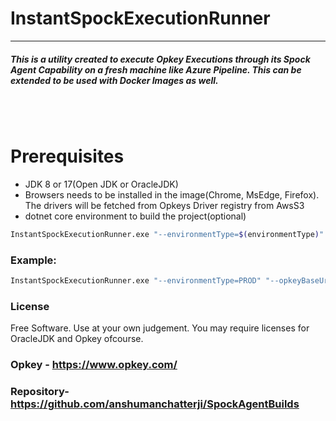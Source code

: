 # InstantSpockExecutionRunner
---
##### This is a utility created to execute Opkey Executions through its Spock Agent Capability on a fresh machine like Azure Pipeline. This can be extended to be used with Docker Images as well.

<br/>
<br/>

# Prerequisites
 - JDK 8 or 17(Open JDK or OracleJDK)
 - Browsers needs to be installed in the image(Chrome, MsEdge, Firefox). The drivers will be fetched from Opkeys Driver registry from AwsS3
 - dotnet core environment to build the project(optional)
   
 
```sh
InstantSpockExecutionRunner.exe "--environmentType=$(environmentType)" "--opkeyBaseUrl=$(opKeyBaseUrl)" "--sessionName=$(sessionName)" "--defaultPlugin=$(defaultPlugin)" "--build=$(build)" "--suitepath=$(suitePath)" "--browser=$(browser)" "--username=$(username)" "--apikey=$(apiKey)" "--project=$(project)"
```


### Example:
```bash
InstantSpockExecutionRunner.exe "--environmentType=PROD" "--opkeyBaseUrl=https://qa1.myopkey.com" "--sessionName=MySpockSession" "--defaultPlugin=Web" "--build=Build-One" "--suitepath=ProjectWorkspace/Folder1/Suite1" "--browser=Chrome" "--username=YOUR_OPKEY_EMAIL_ID" "--apikey=YOUR_OPKEY_API_KEY" "--project=Project_1"
```

### License
Free Software. Use at your own judgement. You may require licenses for OracleJDK and Opkey ofcourse.

### Opkey - https://www.opkey.com/

### Repository- https://github.com/anshumanchatterji/SpockAgentBuilds